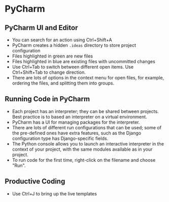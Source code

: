 # PyCharm

## PyCharm UI and Editor

* You can search for an action using Ctrl+Shift+A
* PyCharm creates a hidden `.ideas` directory to store project configuration
* Files highlighted in green are new files
* Files highlighted in blue are existing files with uncommitted changes
* Use Ctrl+Tab to switch between different open items.  Use Ctrl+Shift+Tab to change direction.
* There are lots of options in the context menu for open files, for example, ordering the files, and splitting them into groups.

## Running Code in PyCharm

* Each project has an interpreter; they can be shared between projects.  Best practice is to based an interpreter on a virtual environment.
* PyCharm has a UI for managing packages for the interpreter.
* There are lots of different run configurations that can be used; some of the pre-defined ones have extra features, such as the Django configuration type has Django-specific fields.
* The Python console allows you to launch an interactive interpreter in the context of your project, with the same modules available as in your project.
* To run code for the first time, right-click on the filename and choose "Run".

## Productive Coding

* Use Ctrl+J to bring up the live templates